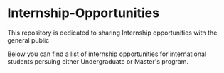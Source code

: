 # Internship-Opportunities
This repository is dedicated to sharing Internship opportunities with the general public

Below you can find a list of internship opportunities for international students persuing either Undergraduate or Master's program.
